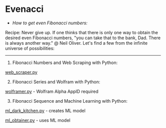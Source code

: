 # Evenacci

* _How to get even Fibonacci numbers:_

Recipe: Never give up. If one thinks that there is only one way to obtain the desired even Fibonacci numbers, "you can take that to the bank, Dad. There is always another way." @ Neil Oliver. Let's find a few from the infinite universe of possibilities:</ins>


---


1. Fibonacci Numbers and Web Scraping with Python:</ins>

[web_scraper.py](https://github.com/v1k1nghawk/evenacci/blob/master/web_scraper.py)</ins>

2. Fibonacci Series and Wolfram with Python:</ins>

[wolframer.py](https://github.com/v1k1nghawk/evenacci/blob/master/wolframer.py) - Wolfram Alpha AppID required</ins>

3. Fibonacci Sequence and Machine Learning with Python:</ins>

[ml_dark_kitchen.py](https://github.com/v1k1nghawk/evenacci/blob/master/ml_dark_kitchen.py) - creates ML model</ins>

[ml_obtainer.py](https://github.com/v1k1nghawk/evenacci/blob/master/ml_obtainer.py) - uses ML model</ins>

